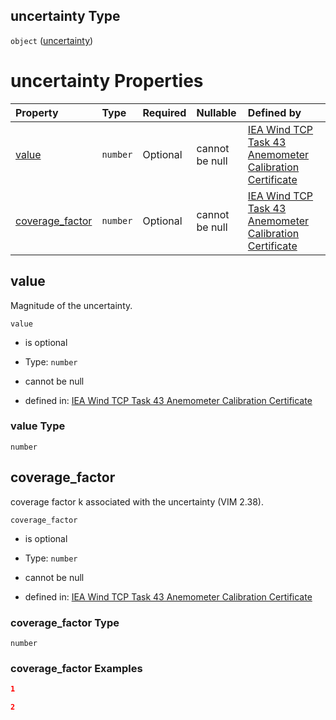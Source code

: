 ## uncertainty Type

`object` ([uncertainty](iea43\_anemometer_calibration-definitions-uncertainty.md))

# uncertainty Properties

| Property                            | Type     | Required | Nullable       | Defined by                                                                                                                                                                                              |
| :---------------------------------- | :------- | :------- | :------------- | :------------------------------------------------------------------------------------------------------------------------------------------------------------------------------------------------------ |
| [value](#value)                     | `number` | Optional | cannot be null | [IEA Wind TCP Task 43 Anemometer Calibration Certificate](iea43_anemometer_calibration-definitions-uncertainty-properties-value.md "TBD#/definitions/uncertainty/properties/value")                     |
| [coverage_factor](#coverage_factor) | `number` | Optional | cannot be null | [IEA Wind TCP Task 43 Anemometer Calibration Certificate](iea43_anemometer_calibration-definitions-uncertainty-properties-coverage_factor.md "TBD#/definitions/uncertainty/properties/coverage_factor") |

## value

Magnitude of the uncertainty.

`value`

*   is optional

*   Type: `number`

*   cannot be null

*   defined in: [IEA Wind TCP Task 43 Anemometer Calibration Certificate](iea43\_anemometer_calibration-definitions-uncertainty-properties-value.md "TBD#/definitions/uncertainty/properties/value")

### value Type

`number`

## coverage_factor

coverage factor k associated with the uncertainty (VIM 2.38).

`coverage_factor`

*   is optional

*   Type: `number`

*   cannot be null

*   defined in: [IEA Wind TCP Task 43 Anemometer Calibration Certificate](iea43\_anemometer_calibration-definitions-uncertainty-properties-coverage_factor.md "TBD#/definitions/uncertainty/properties/coverage_factor")

### coverage_factor Type

`number`

### coverage_factor Examples

```json
1
```

```json
2
```
